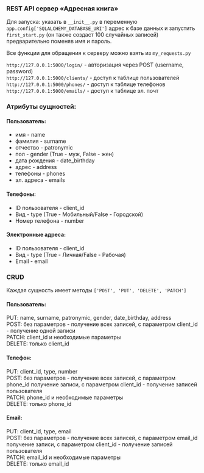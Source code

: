 ### REST API сервер «Адресная книга»
Для запуска: указать в ```__init__.py``` в переменную ```app.config['SQLALCHEMY_DATABASE_URI']```
адрес к базе данных и запустить ```first_start.py``` (он также создаст 100 случайных записей)
предварительно поменяв имя и пароль.

Все функции для обращения к серверу можно взять из ```my_requests.py```   

```http://127.0.0.1:5000/login/``` - авторизация через POST (username, password)  
```http://127.0.0.1:5000/clients/``` - доступ к таблице пользователей  
```http://127.0.0.1:5000/phones/``` - доступ к таблице телефонов  
```http://127.0.0.1:5000/emails/``` - доступ к таблице эл. почт  

### Атрибуты сущностей:  
#### Пользователь:  
- имя - name  
- фамилия - surname  
- отчество - patronymic  
- пол - gender (True - муж, False - жен)  
- дата рождения - date_birthday  
- адрес - address  
- телефоны - phones  
- эл. адреса - emails  


#### Телефоны:  
- ID пользователя - client_id  
- Вид - type (True - Мобильный/False - Городской)  
- Номер телефона - number  

#### Электронные адреса:  
- ID пользователя - client_id  
- Вид - type (True - Личная/False - Рабочая)  
- Email - email  

### CRUD
Каждая сущность имеет методы ```['POST', 'PUT', 'DELETE', 'PATCH']```

#### Пользователь:
PUT:  name, surname, patronymic, gender, date_birthday, address  
POST: без параметров - получение всех записей, с параметром client_id - получение одной записи  
PATCH: client_id и необходимые параметры  
DELETE: только client_id

#### Телефон:  
PUT: client_id, type, number  
POST: без параметров - получение всех записей, с параметром phone_id получение записи, с параметром client_id - получение записей пользователя  
PATCH: phone_id и необходимые параметры  
DELETE: только phone_id

#### Email:  
PUT: client_id, type, email  
POST: без параметров - получение всех записей, с параметром email_id получение записи, с параметром client_id - получение записей пользователя  
PATCH: email_id и необходимые параметры  
DELETE: только email_id